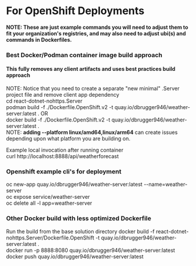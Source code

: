 # For OpenShift Deployments
**NOTE: These are just example commands you will need to adjust them to fit your organization's registries, and may also need to adjust ubi(s) and commands in Dockerfiles.**
### Best Docker/Podman container image build approach
#### This fully removes any client artifacts and uses best practices build approach
NOTE:  Notice that you need to create a separate "new minimal" .Server project file and remove client app dependency  
cd react-dotnet-nohttps.Server  
podman build  -f ./Dockerfile.OpenShift.v2 -t quay.io/dbrugger946/weather-server:latest  . 
OR  
docker build -f ./Dockerfile.OpenShift.v2 -t quay.io/dbrugger946/weather-server:latest .  
NOTE: **adding  --platform linux/amd64,linux/arm64** can create issues depending upon what platform you are building on.
  
Example local invocation after running container  
curl http://localhost:8888/api/weatherforecast

### Openshift example cli's for deployment
oc new-app quay.io/dbrugger946/weather-server:latest --name=weather-server  
oc expose service/weather-server  
oc delete all -l app=weather-server  

### Other Docker build with less optimized Dockerfile
Run the build from the base solution directory
docker build  -f react-dotnet-nohttps.Server/Dockerfile.OpenShift -t quay.io/dbrugger946/weather-server:latest  .  
docker run -p 8888:8080 quay.io/dbrugger946/weather-server:latest  
docker push quay.io/dbrugger946/weather-server:latest
